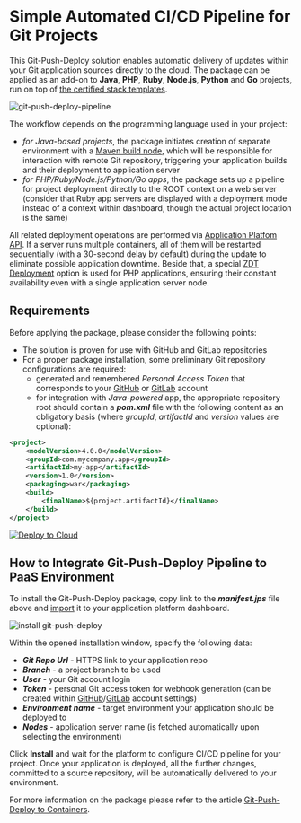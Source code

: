 # Simple Automated CI/CD Pipeline for Git Projects

This Git-Push-Deploy solution enables automatic delivery of updates within your Git application sources directly to the cloud. The package can be applied as an add-on to **Java**, **PHP**, **Ruby**, **Node.js**, **Python** and **Go** projects, run on top of [the certified stack templates](https://www.virtuozzo.com/application-platform-docs/software-stacks-versions/).

![git-push-deploy-pipeline](images/git-push-deploy-pipeline.png)

The workflow depends on the programming language used in your project:

- *for Java-based projects*, the package initiates creation of separate environment with a [Maven build node](https://www.virtuozzo.com/application-platform-docs/java-vcs-deployment/), which will be responsible for interaction with remote Git repository, triggering your application builds and their deployment to application server
- *for PHP/Ruby/Node.js/Python/Go apps*, the package sets up a pipeline for project deployment directly to the ROOT context on a web server (consider that Ruby app servers are displayed with a deployment mode instead of a context within dashboard, though the actual project location is the same) 

All related deployment operations are performed via [Application Platfom API](https://www.virtuozzo.com/application-platform-api-docs/). If a server runs multiple containers, all of them will be restarted sequentially (with a 30-second delay by default) during the update to eliminate possible application downtime. Beside that, a special [ZDT Deployment](https://www.virtuozzo.com/application-platform-docs/php-zero-downtime-deploy/) option is used for PHP applications, ensuring their constant availability even with a single application server node.


## Requirements

Before applying the package, please consider the following points:

- The solution is proven for use with GitHub and GitLab repositories
- For a proper package installation, some preliminary Git repository configurations are required: 
  - generated and remembered *Personal Access Token* that corresponds to your [GitHub](https://github.com/jelastic-jps/git-push-deploy/wiki/GitHub-Access-Token) or [GitLab](https://github.com/jelastic-jps/git-push-deploy/wiki/GitLab-Access-Token) account
  - for integration with *Java-powered* app, the appropriate repository root should contain a **_pom.xml_** file with the following content as an obligatory basis (where *groupId*, *artifactId* and *version* values are optional):

```xml
<project>
    <modelVersion>4.0.0</modelVersion>
    <groupId>com.mycompany.app</groupId>
    <artifactId>my-app</artifactId>
    <version>1.0</version>
    <packaging>war</packaging>
    <build>
        <finalName>${project.artifactId}</finalName>
    </build>
</project>
```

[![Deploy to Cloud](images/deploy-to-cloud.png)](https://www.virtuozzo.com/install/?manifest=https://cdn.jsdelivr.net/gh/jelastic-jps/git-push-deploy@master/manifest.jps)


## How to Integrate Git-Push-Deploy Pipeline to PaaS Environment  

To install the Git-Push-Deploy package, copy link to the **_manifest.jps_** file above and [import](https://www.virtuozzo.com/application-platform-docs/environment-import/) it to your application platform dashboard.

![install git-push-deploy](images/install-git-push-deploy.png)

Within the opened installation window, specify the following data:

- **_Git Repo Url_** - HTTPS link to your application repo
- **_Branch_** - a project branch to be used
- **_User_** - your Git account login
- **_Token_** - personal Git access token for webhook generation (can be created within [GitHub](https://github.com/jelastic-jps/git-push-deploy/wiki/GitHub-Access-Token)/[GitLab](https://github.com/jelastic-jps/git-push-deploy/wiki/GitLab-Access-Token) account settings) 
- **_Environment name_** - target environment your application should be deployed to
- **_Nodes_** - application server name (is fetched automatically upon selecting the environment)

Click **Install** and wait for the platform to configure CI/CD pipeline for your project. Once your application is deployed, all the further changes, committed to a source repository, will be automatically delivered to your environment.

For more information on the package please refer to the article [Git-Push-Deploy to Containers](https://www.virtuozzo.com/application-platform-docs/git-push-deploy/). 
